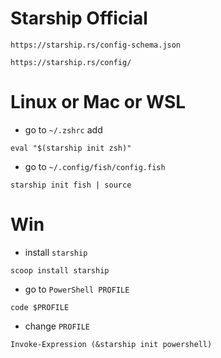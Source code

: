 # Starship Official
```
https://starship.rs/config-schema.json
```
```
https://starship.rs/config/
```
# Linux or Mac or WSL
- go to `~/.zshrc` add
```
eval "$(starship init zsh)"
```
- go to `~/.config/fish/config.fish`
```
starship init fish | source
```

# Win
- install `starship`
```
scoop install starship
```
- go to `PowerShell PROFILE`
```
code $PROFILE
```
- change `PROFILE`
```
Invoke-Expression (&starship init powershell)
```

